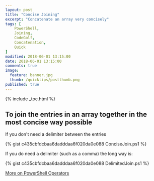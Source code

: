 ```yaml
---
layout: post
title: "Concise Joining"
excerpt: "Concatenate an array very concisely"
tags: [
    PowerShell,
    Joining,
    CodeGolf,
    Concatenation,
    Quick
]  
modified: 2018-06-01 13:15:00
date: 2018-06-01 13:15:00
comments: true
image:
  feature: banner.jpg
  thumb: /quicktips/postthumb.png
published: true
---
```

{% include _toc.html %}

## To join the entries in an array together in the most concise way possible

If you don't need a delimiter between the entries

{% gist c435cbfdcbaa6dadddaa6f020da0e088 ConciseJoin.ps1 %}

If you do need a delimiter (such as a comma) the long way is:

{% gist c435cbfdcbaa6dadddaa6f020da0e088 DelimitedJoin.ps1 %}

[More on PowerShell Operators](https://ss64.com/ps/syntax-operators.html)